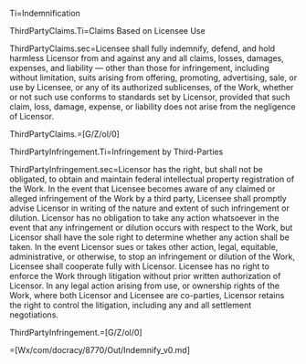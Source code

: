 Ti=Indemnification

ThirdPartyClaims.Ti=Claims Based on Licensee Use 

ThirdPartyClaims.sec=Licensee shall fully indemnify, defend, and hold harmless Licensor from and against any and all claims, losses, damages, expenses, and liability — other than those for infringement, including without limitation, suits arising from offering, promoting, advertising, sale, or use by Licensee, or any of its authorized sublicenses, of the Work, whether or not such use conforms to standards set by Licensor, provided that such claim, loss, damage, expense, or liability does not arise from the negligence of Licensor.

ThirdPartyClaims.=[G/Z/ol/0]

ThirdPartyInfringement.Ti=Infringement by Third-Parties

ThirdPartyInfringement.sec=Licensor has the right, but shall not be obligated, to obtain and maintain federal intellectual property registration of the Work. In the event that Licensee becomes aware of any claimed or alleged infringement of the Work by a third party, Licensee shall promptly advise Licensor in writing of the nature and extent of such infringement or dilution. Licensor has no obligation to take any action whatsoever in the event that any infringement or dilution occurs with respect to the Work, but Licensor shall have the sole right to determine whether any action shall be taken. In the event Licensor sues or takes other action, legal, equitable, administrative, or otherwise, to stop an infringement or dilution of the Work, Licensee shall cooperate fully with Licensor. Licensee has no right to enforce the Work through litigation without prior written authorization of Licensor. In any legal action arising from use, or ownership rights of the Work, where both Licensor and Licensee are co-parties, Licensor retains the right to control the litigation, including any and all settlement negotiations.

ThirdPartyInfringement.=[G/Z/ol/0]

=[Wx/com/docracy/8770/Out/Indemnify_v0.md]
